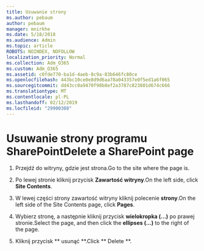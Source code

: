 ```yaml
---
title: Usuwanie strony
ms.author: pebaum
author: pebaum
manager: mnirkhe
ms.date: 5/18/2018
ms.audience: Admin
ms.topic: article
ROBOTS: NOINDEX, NOFOLLOW
localization_priority: Normal
ms.collection: Adm_O365
ms.custom: Adm_O365
ms.assetid: c0fde770-ba1d-4aeb-8c9a-83b646fc80ce
ms.openlocfilehash: 443bc10ce0e8d9d6aa78a043357e0f5ed1a6f065
ms.sourcegitcommit: dd43cc0a9470f98b8ef2a3787c823801d674c666
ms.translationtype: MT
ms.contentlocale: pl-PL
ms.lasthandoff: 02/12/2019
ms.locfileid: "29900308"
---
```

# <a name="delete-a-sharepoint-page"></a><span data-ttu-id="30292-102">Usuwanie strony programu SharePoint</span><span class="sxs-lookup"><span data-stu-id="30292-102">Delete a SharePoint page</span></span>

1. <span data-ttu-id="30292-103">Przejdź do witryny, gdzie jest strona.</span><span class="sxs-lookup"><span data-stu-id="30292-103">Go to the site where the page is.</span></span>
    
2. <span data-ttu-id="30292-104">Po lewej stronie kliknij przycisk **Zawartość witryny**.</span><span class="sxs-lookup"><span data-stu-id="30292-104">On the left side, click **Site Contents**.</span></span> 
    
3. <span data-ttu-id="30292-105">W lewej części strony zawartość witryny kliknij polecenie **strony**.</span><span class="sxs-lookup"><span data-stu-id="30292-105">On the left side of the Site Contents page, click **Pages**.</span></span> 
    
4. <span data-ttu-id="30292-106">Wybierz stronę, a następnie kliknij przycisk **wielokropka (...)** po prawej stronie.</span><span class="sxs-lookup"><span data-stu-id="30292-106">Select the page, and then click the **ellipses (...)** to the right of the page.</span></span> 
    
5. <span data-ttu-id="30292-107">Kliknij przycisk \*\* usunąć \*\*.</span><span class="sxs-lookup"><span data-stu-id="30292-107">Click \*\* Delete \*\*.</span></span> 
    

